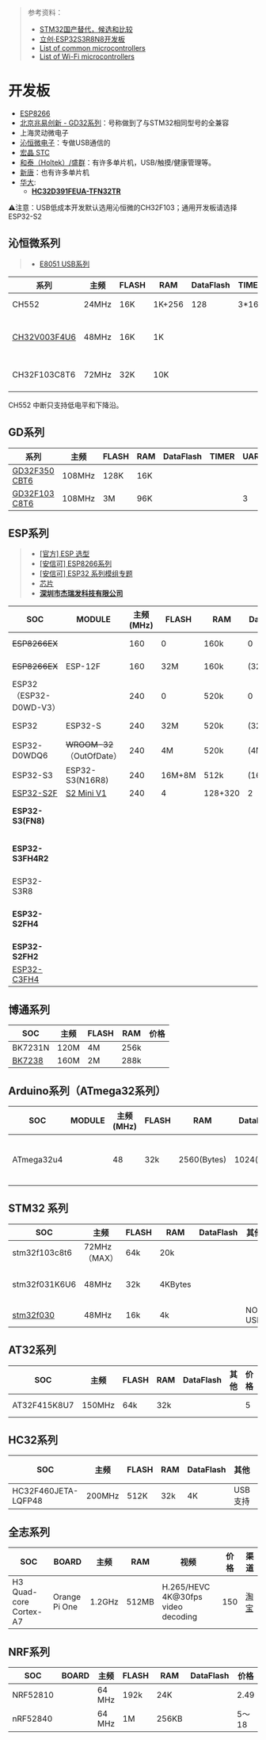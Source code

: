 > 参考资料：
>
> - [STM32国产替代，候选和比较](https://zhuanlan.zhihu.com/p/376895827)
> - [立创·ESP32S3R8N8开发板](https://oshwhub.com/li-chuang-kai-fa-ban/li-chuang-esp32s3r8n8-kai-fa-ban)
> - [List of common microcontrollers](https://en.wikipedia.org/wiki/List_of_common_microcontrollers)
> - [List of Wi-Fi microcontrollers](https://en.wikipedia.org/wiki/List_of_Wi-Fi_microcontrollers)

# 开发板

- [ESP8266](./ESP8266.md)
- [北京兆易创新 - GD32系列](https://www.gigadevice.com.cn/product/mcu)：号称做到了与STM32相同型号的全兼容
- 上海灵动微电子
- [沁恒微电子](https://www.wch.cn/)：专做USB通信的
- [宏晶 STC](http://www.stcmcudata.com/)
- [和泰（Holtek）/盛群](https://www.holtek.com.cn/)：有许多单片机，USB/触摸/健康管理等。
- [新唐](https://www.nuvoton.com/?__locale=zh)：也有许多单片机
- [华大]():
  - [**HC32D391FEUA-TFN32TR**](https://item.szlcsc.com/3349886.html)



⚠️注意：USB低成本开发默认选用沁恒微的CH32F103；通用开发板请选择ESP32-S2



## 沁恒微系列

> - [E8051 USB系列](https://www.wch.cn/products/productsCenter/mcuInterface?categoryId=72)

| 系列                                                      | 主频  | FLASH | RAM    | DataFlash | TIMER | UART | SPI  | IIC  | I/O  | 其他    | 价格                                                         | 渠道                                                         |
| --------------------------------------------------------- | ----- | ----- | ------ | --------- | ----- | ---- | ---- | ---- | ---- | ------- | ------------------------------------------------------------ | ------------------------------------------------------------ |
| CH552                                                     | 24MHz | 16K   | 1K+256 | 128       | 3*16b | 2    | 1    | -    | 17   | USB     | 1.65                                                         | [1688-1](https://detail.1688.com/offer/730950770195.html?spm=a26352.13672862.offerlist.30.3d847bf0DOOcAr) |
| [CH32V003F4U6](https://www.wch.cn/products/CH32V003.html) | 48MHz | 16K   | 1K     |           |       | 1    | 1    | 1    | 6~18 | NO-USB  | [QFN20-0.68](https://item.taobao.com/item.htm?abbucket=19&id=702260750651&ns=1&pisk=fzUqhJOKuV2WLFQ65juZay9wca0xlqXCuPMss5ViGxDmh5ci7821MxNGHRzZE5EfMc6v_IUzLFTfHiFM7VgGd9_CRSdxWVXByENMmIhs6dcDCAVlrmARNa_CRSFyGjfQZw1t3UttThYgImDuZfMoiAmms_ooOf0MocYDqLD-EA0inxxorfGMjKmin_Jo6fGMjVYDr7cETj0iSRVo1nwgH_ktm6So_s7G8UitKSD0GSUl1mtYGYktCzc4aMFjUbG7zjoqK0SUdt4UtS4K_PCHbAP_m-G8QwWrrry4o0uN7U3bTu2q4oWwz0Eu9Pmz29-L9S24xD4cz_eaEWEKorX9lxEgZPD7o1TZKkNKzbU1eEDaql4jDVpc3bz4TPrN4OvtZG48WoJMbmc-av1PakOgP6y8f0neXhnP2bkCsFxMjdaB5nzZRhKt4scrd1YG.&priceTId=2147812317261089775084717e0c2d&spm=a21n57.1.item.2.6b39523cbjXKDG&utparam=%7B%22aplus_abtest%22:%22c2ffab76b6b1c9b590951582b9fd0c77%22%7D)<br />[QFN20-1.58~0.84](https://item.szlcsc.com/6049934.html?fromZone=l_c__%2522catalog%2522) |                                                              |
| CH32F103C8T6                                              | 72MHz | 32K   | 10K    |           |       | 3    | 2    | 2    | 37   | USB/CAN | [3.79](https://item.taobao.com/item.htm?abbucket=19&id=680708878129&ns=1&pisk=fParKOAtz22bieQBRbuEgPMo5ug-k4X1zyMItWVnNYDoFWcn8-2CwYNheJzEnWE5wD6JTQU4QeT5egFH82ghCO_157d-J2X1Dt1gZQhI9HxHdYvDn0AAGZ_157F2Nbf_iN1KUtMs9HY3K0mcoXDDKb03KqDmwxYotUcHnskxt2cH-0YcofcnZv2ntIVmsXvHKUYnomcSnv0n-UG_K8Cqp0fNmmGnhOgo4AVVXeYElFioIbDD-O4qaOHgZx8H-YbFMLN3K98ISle48c218E37_o0mao5HmYmaq8GYLN8oErPurYalhUMuySq_R-fH-vr0jcZgZttqgoV7umaGQeo8m8EtYy6fW4Z_1yngraJthchUQ4qVnUyG4tvKiM4YJuJHY0cxgA1VglO3l1yYAmnwvHnVDjk1texHxpa6R3zE5HKK0_cqC6Yh.&priceTId=2147801817261104955013109e6d2a&skuId=5052752843020&spm=a21n57.1.item.2.561f523cW5OvTy&utparam=%7B%22aplus_abtest%22:%22bea83603e7c6927a3dc7c2c1ec942563%22%7D)<br />[3.3](https://detail.1688.com/offer/757608886762.html?spm=a26352.13672862.offerlist.1.c7f01e62ESM9Ds)<br />[9.3-7.2](https://so.szlcsc.com/global.html?k=CH32F103C8T6) | [开发板](https://item.taobao.com/item.htm?abbucket=19&id=644529403934&ns=1&pisk=fpwZKJt-Qx4Q3C6XhckqY8OmHRDtQAb5Q-gjmoqmfV0i5omm3y4fXVZcWryq-oF1Xj_90heUzK91W1ED3xMcPa65FlKtHxbWXhLrIhnj4FxMlqX3xfxdA965FlEefcj7xTsx7M9-DIv0ofchKm0Hodvgov0nf2vimdmD-MuKmxxioqvhK0momK4mmDmnVmtMnx0GK2m--qDmnUw4oPIEkfjPtbC0-s3o_4qFwKvqZLGirquHna2Eba3uj2JDnVXVvFZ0oZJjE7UU3b453pH_4WDnbWSDtVczsPiLuTJiSJrgIVwGRdggBkV7hyjDnqP3ZbNujwOEYWq_LXwlzKlTtPF-g-_CeAN7V-huIO8-Rbn4zAVF-dzl4hYxxs2LH58DgfmKY4sFY7t0dgzLGXhyMIhF9Du5mKADiEwWhCyqFIdxTGmEPivc.&priceTId=2147826417261109129828066e5289&skuId=4806792146137&spm=a21n57.1.item.3.f8b2523cpDxAtS&utparam=%7B%22aplus_abtest%22:%22de4bd638f8a20dcf58150a67c27280d3%22%7D) |

CH552 中断只支持低电平和下降沿。



## GD系列

| 系列                                                         | 主频   | FLASH | RAM  | DataFlash | TIMER | UART | SPI  | IIC  | I/O  | 其他    | 价格                                                         |
| ------------------------------------------------------------ | ------ | ----- | ---- | --------- | ----- | ---- | ---- | ---- | ---- | ------- | ------------------------------------------------------------ |
| [GD32F350 CBT6](https://www.gigadevice.com.cn/product/mcu/entry-level-mcus/gd32f3x0-series) | 108MHz | 128K  | 16K  |           |       |      |      |      |      | USB,IIS | [2.95](https://item.taobao.com/item.htm?abbucket=19&id=675059179113&ns=1&priceTId=2100c80817276882990617577e0bb4&spm=a21n57.1.item.1.f526523cXqTiwy&utparam=%7B%22aplus_abtest%22%3A%2236c7aa67a2212c7727466963a4b39ca8%22%7D&xxc=taobaoSearch) |
| [GD32F103 C8T6](https://www.gigadevice.com.cn/product/mcu/mcus-product-selector/gd32f103c8t6) | 108MHz | 3M    | 96K  |           |       | 3    | 2    | 2    |      | USB,CAN | [4.7](https://item.taobao.com/item.htm?id=564707040509&pisk=f6Nm3qOVG0tIK0tmRTcfIoaEmRXRGnGszldtXfnNU0oWkm3v612i2kcTHiitQlqumSHZXtZiIlESQShYkumgXyyYDjHO_70t5nJ2gA5zzV0KQlnTkEw7vyRYMtG9sjGs_MId96LblfGNI4VkssMr5quN6xlwzzlheykc96UbrDFY45fLMITXvv3Z_xoqU0oS-n84bx-rz0gs7nlZ0a4yS6O9MkRYwIcsxnFLDkVBrBnLu0A3R70VhD1I4CPTwqk0_UiJ_4FooxmUuSuTIc0gLWDbYgpx0Jm_x2EAaIq3uo2ELS-Pqfa8Kl03gwJnjoazMYPVWpgS1-yEg5jH0zM3aShbEMAKY8aasYzfxpg8QyFYIg5DUp73pCgPW7J6CxuSrDnPLgtzYzol_abkpPMqPVyL6avohHOwslblrpIj34gap&spm=a1z10.5-c-s.w4002-24706531925.59.373d2ec7GzrMQ1) |



## ESP系列

> - [[官方] ESP 选型](https://products.espressif.com/#/product-selector?language=en&names=)
> - [[安信可] ESP8266系列](https://docs.ai-thinker.com/esp8266)
> - [[安信可] ESP32 系列模组专题](https://docs.ai-thinker.com/esp32-s)
> - [芯片](https://www.espressif.com.cn/zh-hans/products/socs)
> - [**深圳市杰瑞发科技有限公司**](https://shop2ww89w9h1i903.1688.com/page/offerlist_167653743.htm?spm=a261y.25179003.13772573013170.40.2cf03dc26VUyGc&sortType=wangpu_score)

| SOC                                                          | MODULE                                                       | 主频(MHz) | FLASH  | RAM     | DataFlash | UART | SPI  | IIC  | I/O  | WiFi | BLE  | 其他        | 价格                                                         | 渠道                                                         |
| ------------------------------------------------------------ | ------------------------------------------------------------ | --------- | ------ | ------- | --------- | ---- | ---- | ---- | ---- | ---- | ---- | ----------- | ------------------------------------------------------------ | ------------------------------------------------------------ |
| ~~ESP8266EX~~                                                |                                                              | 160       | 0      | 160k    | 0         | 2    | 2    | 1    | 17   | O    | X    | I2S         | 4                                                            | [1688-1](https://detail.1688.com/offer/736387716446.html?spm=a26352.13672862.offerlist.6.7e0c2cf6IMyKoV) |
| ~~ESP8266EX~~                                                | ESP-12F                                                      | 160       | 32M    | 160k    | (32M)     | 2    | 2    | 1    | 9    | O    | X    | I2S         | 5.28                                                         | [1688-1](https://detail.1688.com/offer/521867761713.html?spm=a26352.13672862.offerlist.6.64eeec4fXEQGs6) |
| ESP32（ESP32-D0WD-V3）                                       |                                                              | 240       | 0      | 520k    | 0         | 3    | 4    | 2    | 34   | O    | O    | I2S         | 7.9                                                          | [1688-1](https://detail.1688.com/offer/732047774207.html?spm=a26352.13672862.offerlist.1.1a186e1fiLSUBK) |
| ESP32                                                        | ESP32-S                                                      | 240       | 32M    | 520k    | (32M)     | 3    | 4    | 2    | 34   | O    | O    | I2S         | 9.5                                                          | [1688-1](https://detail.1688.com/offer/596934152703.html?spm=a26352.13672862.offerlist.1.742633caA9Rq8o) |
| ESP32-D0WDQ6                                                 | ~~WROOM-32~~（OutOfDate）                                    | 240       | 4M     | 520k    | (4M)      | 3    | 4    | 2    | 32   | O    | O    | I2S         | 21                                                           | [优信电子](https://item.taobao.com/item.htm?spm=a1z09.2.0.0.6da22e8dCVLMnR&id=724748055478&_u=42d3uchq823c) |
| ESP32-S3                                                     | ESP32-S3(N16R8)                                              | 240       | 16M+8M | 512k    | (16M+8M)  | 3    | 4    | 2    | 36   | O    | O    | USB-OTG/I2S | 22.8<br />[10.6](https://detail.1688.com/offer/696254803943.html?spm=a26352.13672862.offerlist.1.290016ecIhSbjf) | [1688-1](https://detail.1688.com/offer/587736633187.html?spm=a26352.13672862.offerlist.45.3502302dtFm6n4) |
| [ESP32-S2F](https://www.espressif.com/sites/default/files/documentation/esp32-s2_datasheet_cn.pdf) | [S2 Mini V1](https://item.taobao.com/item.htm?abbucket=19&id=681794131086&ns=1&spm=a21n57.1.0.0.1274523cHkaRAL&skuId=5103865706888) | 240       | 4      | 128+320 | 2         |      |      |      |      |      |      |             | [5.5](https://detail.1688.com/offer/776793422030.html?spm=a26352.13672862.offerlist.17.5f5a35765V83mM) |                                                              |
| **ESP32-S3(FN8)**                                            |                                                              |           |        |         |           |      |      |      |      |      |      |             | [8.5-6.5](https://detail.1688.com/offer/776785210662.html?_t=1719909194522&spm=a2615.7691456.co_1_0_wangpu_score_0_0_0_0_0_0_0000_1.0)<br />[11.5](https://detail.1688.com/offer/696027154029.html?_t=1719909462034&spm=a2615.7691456.co_0_0_wangpu_score_0_0_0_0_1_0_0000_0.0) |                                                              |
| **ESP32-S3FH4R2**                                            |                                                              |           |        |         |           |      |      |      |      |      |      |             | [7.91-7.57](https://detail.1688.com/offer/776619534162.html?_t=1719909168990&spm=a2615.7691456.co_1_0_wangpu_score_0_0_0_0_0_0_0000_0.0)<br />[10.6](https://detail.1688.com/offer/696254803943.html?spm=a26352.13672862.offerlist.1.290016ecIhSbjf)<br />[13.15](https://item.taobao.com/item.htm?spm=a21n57.1.item.2.1757523c043RAq&priceTId=214781e717199096724862742eb326&utparam=%7B%22aplus_abtest%22:%2221bc41bcfdfb93a4a46ec0267346a88e%22%7D&id=713738674117&ns=1&abbucket=19&skuId=5260274029787) |                                                              |
| ESP32-S3R8                                                   |                                                              |           |        |         |           |      |      |      |      |      |      |             | [12](https://detail.1688.com/offer/734207473748.html?spm=a26352.13672862.offerlist.1.65324c41E79I2H) |                                                              |
| **ESP32-S2FH4**                                              |                                                              |           |        |         |           |      |      |      |      |      |      |             | [8.19-7.05](https://detail.1688.com/offer/776782666965.html?_t=1719909188634&spm=a2615.7691456.co_1_0_wangpu_score_0_0_0_0_0_0_0000_1.0)<br />[8.74](https://item.taobao.com/item.htm?spm=a21n57.1.item.46.1757523c043RAq&priceTId=214781e717199098481132557eb326&utparam=%7B%22aplus_abtest%22:%22613e4f9ecb2bc4203dcd52bc9bfbd2f0%22%7D&id=674290370662&ns=1&abbucket=19&skuId=5150752566747)<br />[8.35](https://detail.1688.com/offer/734326006071.html?_t=1721119111113&spm=a2615.7691456.co_0_0_wangpu_score_0_0_0_0_1_0_0000_0.0) |                                                              |
| **ESP32-S2FH2**                                              |                                                              |           |        |         |           |      |      |      |      |      |      |             | [5.5-3.5](https://detail.1688.com/offer/776826373278.html?_t=1719909174941&spm=a2615.7691456.co_1_0_wangpu_score_0_0_0_0_0_0_0000_0.0) |                                                              |
| [ESP32-C3FH4](https://www.espressif.com.cn/sites/default/files/documentation/esp32-c3_datasheet_en.pdf) |                                                              |           |        |         |           |      |      |      |      |      |      |             | [6.6](https://detail.tmall.com/item.htm?id=699044301863&ns=1&pisk=gTiShPjZFXnq0MbrWHp45J5lpCrIVXtNN9wKIvIPpuE89qMiO7JHruubOjhbwgJkryFIZuUnzWPzOkMn1KRwbhkoEkqJ_C-wRgt59ue8eyFpp-e3QC-W0EJ-EkqpOtSp7hMo6lVvgWeLHKwUKWIK9aFxHS2Cy6hLwrCYCRqL9XhLk-e3CJQ8JaExHS2NeTEL9-FYKJ1dJ7hKHKwHrBCbL_wqFKvwdRTvW7H8GMIK23471q_FAMG7eziKeSMq3mw7P5UX5fR-fAH-jJiHBwNIL4hznXt6GonSN0UbAHs04AgxNrgWOiamkAmLlqA1SAD-NVUt2n9mOjHiSunJtgPoJxnLg0pFA53ZIowmYIj8Oq3K4zqhwQwjVAiIRgzAb5aKFw6bSMwb_K9f-wxWjvNfiUD1Gze0ehJXhsohsMIMuDJfoQU8n8h2hK1qx&priceTId=213b804917285570529843093e1645&skuId=5076339592482&spm=a21n57.1.item.1.4713523c7Ndpnm&utparam=%7B%22aplus_abtest%22%3A%22a6924f300e2c9ef7759aebceed09d15f%22%7D&xxc=ad_ztc) |                                                              |



## 博通系列

| SOC                                                          | 主频 | FLASH | RAM  | 价格 |
| ------------------------------------------------------------ | ---- | ----- | ---- | ---- |
| BK7231N                                                      | 120M | 4M    | 256k |      |
| [BK7238](https://www.bekencorp.com/index/goods/detail/cid/42.html) | 160M | 2M    | 288k |      |



## Arduino系列（ATmega32系列）

| SOC        | MODULE | 主频(MHz) | FLASH | RAM         | DataFlash   | UART | SPI  | IIC  | I/O  | 其他 | 价格 | 渠道                                                         |
| ---------- | ------ | --------- | ----- | ----------- | ----------- | ---- | ---- | ---- | ---- | ---- | ---- | ------------------------------------------------------------ |
| ATmega32u4 |        | 48        | 32k   | 2560(Bytes) | 1024(bytes) | 1    | 2    | 1    |      | USB  | 18   | [优信电子](https://item.taobao.com/item.htm?abbucket=19&id=673016420638&ns=1&spm=a21n57.1.0.0.3d63523cY982At) |



## STM32 系列

| SOC                                                          | 主频         | FLASH | RAM     | DataFlash | 其他   | 价格                                                         | 渠道                                                         |
| ------------------------------------------------------------ | ------------ | ----- | ------- | --------- | ------ | ------------------------------------------------------------ | ------------------------------------------------------------ |
| stm32f103c8t6                                                | 72MHz（MAX） | 64k   | 20k     |           |        | 5.5                                                          | [1688-1](https://detail.1688.com/offer/44298483616.html?spm=a26352.13672862.offerlist.20.37511e62QiXBhU) |
| stm32f031K6U6                                                | 48MHz        | 32k   | 4KBytes |           |        | 2.39                                                         | [深圳市义胜电子网](https://item.taobao.com/item.htm?id=674309147831&skuId=4851113585535&spm=a1z10.3-c-s.w4002-21047669632.17.708f27e556W3yu) |
| [stm32f030](file:///Users/fuhuaqian/Downloads/stm32f030f4.pdf) | 48MHz        | 16k   | 4k      |           | NO-USB | [3.72~2.26](https://item.szlcsc.com/90220.html?fromZone=l_c__%2522catalog%2522) |                                                              |



## AT32系列

| SOC          | 主频   | FLASH | RAM  | DataFlash | 其他 | 价格 | 渠道                                                         |
| ------------ | ------ | ----- | ---- | --------- | ---- | ---- | ------------------------------------------------------------ |
| AT32F415K8U7 | 150MHz | 64k   | 32k  |           |      | 5    | [1688-1](https://detail.1688.com/offer/715331135020.html?spm=a26352.13672862.offerlist.15.72eb83d42eaJl8) |



## HC32系列

| SOC                 | 主频   | FLASH | RAM  | DataFlash | 其他    | 价格 | 渠道 |
| ------------------- | ------ | ----- | ---- | --------- | ------- | ---- | ---- |
| HC32F460JETA-LQFP48 | 200MHz | 512K  | 32k  | 4K        | USB支持 | 3.9  |      |



## 全志系列

| SOC                    | BOARD         | 主频   | RAM   | 视频                               | 价格 | 渠道                                                         |
| ---------------------- | ------------- | ------ | ----- | ---------------------------------- | ---- | ------------------------------------------------------------ |
| H3 Quad-core Cortex-A7 | Orange Pi One | 1.2GHz | 512MB | H.265/HEVC 4K@30fps video decoding | 150  | [淘宝](https://item.taobao.com/item.htm?_u=42d3uchqfdd0&id=658556522882&spm=a1z09.2.0.0.5d562e8dm9sgLx) |



## NRF系列

| SOC      | BOARD | 主频   | FLASH | RAM   | DataFlash | 价格  | 渠道                                                         | 其他 |
| -------- | ----- | ------ | ----- | ----- | --------- | ----- | ------------------------------------------------------------ | ---- |
| NRF52810 |       | 64 MHz | 192k  | 24K   |           | 2.49  | [淘宝](https://item.taobao.com/item.htm?abbucket=19&id=661903965920&ns=1&priceTId=2150418117168866079921002eb0c0&spm=a21n57.1.item.47.3e2e523ciraGIb&skuId=4944997766993) |      |
| nRF52840 |       | 64 MHz | 1M    | 256KB |           | 5～18 | [淘宝](https://item.taobao.com/item.htm?id=661903965920&skuId=4944997766999&spm=a1z10.3-c-s.w4002-21047669632.9.4aea27e5MQice1)<br />[1688](https://shop583v9w383o857.1688.com/page/offerlist_185921609.htm?spm=a261y.25179003.13772573013170.2.30d76f844ZvDw5&sortType=wangpu_score) | NFC  |

